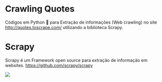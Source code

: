 # Crawling Quotes

Códigos em Python 🐍 para Extração de informações (Web crawling) no site <a>http://quotes.toscrape.com/</a> utilizando a biblioteca Scrapy.

# Scrapy 

Scrapy é um Framework open source para extração de informação em websites. <a>https://github.com/scrapy/scrapy</a>

<a href = "https://scrapy.org/">
  
  <img href = "https://scrapy.org/" src= "https://blog.theodo.com/static/f37be0c89dc04141fd6408a4f9356f64/a79d3/Scrapy-Logo-big.png">
</a>



